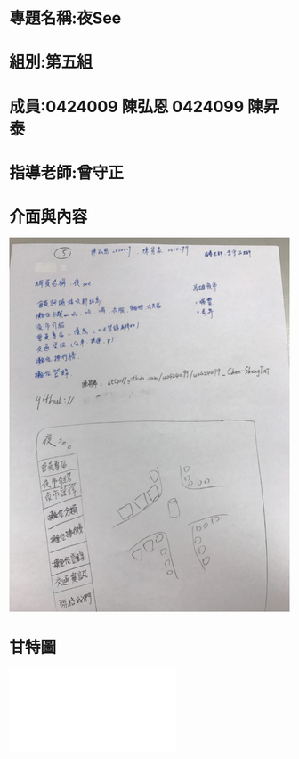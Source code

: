 # 專題名稱:夜See
# 組別:第五組
# 成員:0424009 陳弘恩 0424099 陳昇泰
# 指導老師:曾守正
# 介面與內容

![project](project.jpg)


# 甘特圖

![111](111.pdf)
